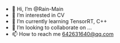 - 👋 Hi, I’m @Rain-Main
- 👀 I’m interested in CV 
- 🌱 I’m currently learning TensorRT, C++
- 💞️ I’m looking to collaborate on ...
- 📫 How to reach me 642631640@qq.com


